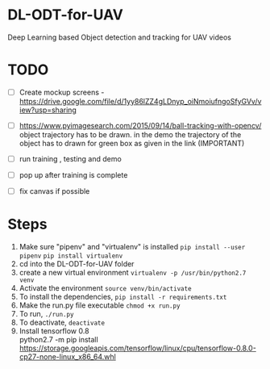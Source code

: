 # DL-ODT-for-UAV
Deep Learning based Object detection and tracking for UAV videos

# TODO
- [ ] Create mockup screens - https://drive.google.com/file/d/1yy86lZZ4gLDnyp_oiNmoiufngoSfyGVv/view?usp=sharing
- [ ] https://www.pyimagesearch.com/2015/09/14/ball-tracking-with-opencv/ object trajectory has to be drawn. in the demo the trajectory of the object has to drawn  for green box as given in the link (IMPORTANT)
- [ ] run training , testing and demo
- [ ] pop up after training is complete
- [ ] fix canvas if possible


# Steps
1. Make sure "pipenv" and "virtualenv" is installed
    `pip install --user pipenv`
    `pip install virtualenv`
2. cd into the DL-ODT-for-UAV folder
3. create a new virtual environment 
    `virtualenv -p /usr/bin/python2.7 venv`
4. Activate the environment
    `source venv/bin/activate`
5. To install the dependencies,
    `pip install -r requirements.txt`
6. Make the run.py file executable
    `chmod +x run.py`
7. To run,
    `./run.py`
8. To deactivate,
    `deactivate`
9. Install tensorflow 0.8  
python2.7 -m pip install https://storage.googleapis.com/tensorflow/linux/cpu/tensorflow-0.8.0-cp27-none-linux_x86_64.whl
